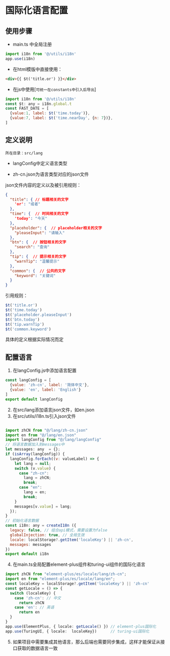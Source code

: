 # 国际化语言配置


## 使用步骤
- main.ts 中全局注册
``` javascript
import i18n from '@/utils/i18n'
app.use(i18n)
```
- 在html模版中直接使用：
``` html
<div>{{ $t('title.or') }}</div>
```
- 在js中使用[`可统一在constants中引入后导出`]
``` javascript
import i18n from '@/utils/i18n'
const $t: any = i18n.global.t
const FAST_DATE = [
  {value:1, label: $t('time.today')},
  {value:7, label: $t('time.nearDay', {n: 7})},
]
```
## 定义说明

`所在目录：src/lang`

- langConfig中定义语言类型

- zh-cn.json为语言类型对应的json文件

  

json文件内容的定义以及被引用规则：

``` json
{ 
  "title": { // 标题相关的文字
    'or': "或者"
  },
  "time": {  // 时间相关的文字
    'today': "今天"
  },
  "placeholder": {  // placeholder相关的文字
    "pleaseInput": "请输入"
  },
  "btn": {  // 按钮相关的文字
    "search": "查询"
  },
  "tip": {  // 提示相关的文字
    "warnTip": "温馨提示"
  },
  "common": {  // 公共的文字
    "keyword": "关键词"
  }
}
```
引用规则：
``` javascript
$t('title.or')
$t('time.today')
$t('placeholder.pleaseInput')
$t('btn.today')
$t('tip.warnTip')
$t('common.keyword')
```
具体的定义根据实际情况而定

## 配置语言
1. 在langConfig.js中添加语言配置
```javascript
const langConfig = [
  {value: 'zh-cn', label: '简体中文'},
  {value: 'en', label: 'English'}
]
export default langConfig
```

2. 在src/lang添加语言json文件，如en.json
3. 在src/utils/i18n.ts引入json文件
```javascript

import zhCN from "@/lang/zh-cn.json"
import en from "@/lang/en.json"
import langConfig from "@/lang/langConfig"
// 将语言数据加入到messages中
let messages: any  = {};
if (isArray(langConfig)) {
  langConfig.forEach((v: valueLabel) => {
    let lang = null;
    switch (v.value) {
      case "zh-cn":
        lang = zhCN;
        break;
      case "en":
        lang = en;
        break;
    }
    messages[v.value] = lang;
  });
}
// 初始化语言数据
const i18n: any = createI18n ({
  legacy: false, // 组合api模式，需要设置为false
  globalInjection: true, // 全局生效
  locale: localStorage?.getItem('localeKey') || 'zh-cn',
  messages: messages
})
export default i18n
```
4. 在main.ts全局配置element-plus组件和turing-ui组件的国际化语言
```ts
import zhCN from "element-plus/es/locale/lang/zh-cn";
import en from "element-plus/es/locale/lang/en";
const localeKey = localStorage?.getItem('localeKey') || 'zh-cn'
const getLocale = () => {
  switch (localeKey) {
    case 'zh-cn': // 中文
      return zhCN
    case 'en': // 英语
      return en
  }
}
app.use(ElementPlus, { locale: getLocale() }) // element-plus国际化
app.use(TuringUI, { locale:  localeKey})      // turing-ui国际化
```

5. 如果项目中需要集成其他语言，那么后端也需要同步集成，这样才能保证从接口获取的数据语言一致